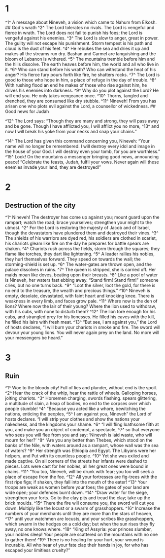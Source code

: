 # 1 
^1^ A message about Nineveh, a vision which came to Nahum from Elkosh. ## God's wrath
^2^ The Lord tolerates no rivals. The Lord is vengeful and fierce in wrath. The Lord does not fail to punish his foes; the Lord is vengeful against his enemies. ^3^ The Lord is slow to anger, great in power. The guilty will not escape his punishment. Storm tempest is his path and cloud is the dust of his feet. ^4^ He rebukes the sea and dries it up and makes all the streams run dry. Bashan and Carmel are languishing and the bloom of Lebanon is withered. ^5^ The mountains tremble before him and the hills dissolve. The earth heaves before him, the world and all who live in it. ^6^ Who can stand before his wrath? Who can withstand the heat of his anger? His fierce fury pours forth like fire, he shatters rocks. ^7^ The Lord is good to those who hope in him, a place of refuge in the day of trouble. ^8^ With rushing flood an end he makes of those who rise against him, he drives his enemies into darkness. ^9^ Why do you plot against the Lord? He will end you. He only takes vengeance once. ^10^ Thorns, tangled and drenched, they are consumed like dry stubble. ^11^ Nineveh! From you has arisen one who plots evil against the Lord, a counsellor of wickedness. ## Good news
for Judah 

^12^ The Lord says: “Though they are many and strong, they will pass away and be gone. Though I have afflicted you, I will afflict you no more, ^13^ and now I will break his yoke from your necks and snap your chains.” 

^14^ The Lord has given this command concerning you, Nineveh: “Your name will no longer be remembered. I will destroy every idol and image in the house of your God. I will destroy even your tomb, for you are worthless.” ^15^ Look! On the mountains a messenger bringing good news, announcing peace! “Celebrate the feasts, Judah, fulfil your vows. Never again will these enemies invade your land, they are destroyed!” 

# 2 
## Destruction of the city
^1^ Nineveh! The destroyer has come up against you; mount guard upon the rampart; watch the road; brace yourselves; strengthen your might to the utmost. ^2^ For the Lord is restoring the majesty of Jacob and of Israel, though the devastators have plundered them and destroyed their vines. ^3^ The shields of his warriors are dyed red, his soldiers are clothed in scarlet, his chariots gleam like fire on the day he prepares for battle spears are shaken. ^4^ Chariots rush across the fields, storm through the squares; they flame like torches, they dart like lightening. ^5^ A leader rallies his nobles, they hurl themselves forward. They speed on towards the wall; the storming-shield is set up. ^6^ The water-gates are thrown open, and the palace dissolves in ruins. ^7^ The queen is stripped, she is carried off. Her maids moan like doves, beating upon their breasts. ^8^ Like a pool of water is Nineveh, her waters fast ebbing away. “Stand firm! Stand firm!” someone cries, but no one turns back. ^9^ “Loot the silver, loot the gold, for there is no end to the treasure, the wealth and precious things.” ^10^ Nineveh is empty, desolate, devastated, with faint heart and knocking knee. There is weakness in every limb, and faces grow pale. ^11^ Where now is the den of lions? Where now the lair of their young? Where the lion used to withdraw, with his cubs, with none to disturb them? ^12^ The lion tore enough for his cubs, and strangled prey for his lionesses. He filled his caves with the kill, he filled his lairs with fresh meat. ^13^ “But see, I am against you,” the Lord of hosts declares, “I will burn your chariots in smoke and fire. The sword will devour your young lions. You will never again prey on the land. No more will your messengers be heard.” 

# 3 
## Ruin
^1^ Woe to the bloody city! Full of lies and plunder, without end is the spoil. ^2^ Hear the crack of the whip, hear the rattle of wheels. Galloping horses, jolting chariots. ^3^ Horsemen charging, swords flashing. spears glittering, a multitude of slain, a heap of bodies, no end to the corpses over which people stumble! ^4^ “Because you acted like a whore, bewitching the nations, enticing the peoples, ^5^ I am against you, Nineveh” the Lord of hosts declares. “I will strip your clothes and show the nations your nakedness, and the kingdoms your shame. ^6^ “I will fling loathsome filth at you, and make you an object of contempt, a spectacle, ^7^ so that everyone who sees you will flee from you and say: ‘Nineveh is laid waste, who will mourn for her?’ ^8^ “Are you any better than Thebes, which stood on the banks of the Nile, with waters around as a rampart, whose wall was the sea of waters? ^9^ Her strength was Ethiopia and Egypt. The Libyans were her helpers, and Put with its countless people. ^10^ Yet she was exiled and made captive. On all corners of the streets her infants were dashed to pieces. Lots were cast for her nobles, all her great ones were bound in chains. ^11^ “You too, Nineveh, will be drunk with fear; you too will seek a place of escape from the foe. ^12^ All your fortresses are fig-trees with the first ripe figs; if shaken, they fall into the mouth of the eater! ^13^ Your troops are weak as women before your foes; the gates of your land are wide open; your defences burnt down. ^14^ “Draw water for the siege, strengthen your forts. Go to the clay pits and tread the clay; take up the brick moulds. ^15^ There the fire will consume you, the sword will cut you down. Multiply like the locust or a swarm of grasshoppers. ^16^ Increase the numbers of your merchants until they are more than the stars of heaven, ^17^ until your watchmen are locusts, and your scribes like grasshoppers, which swarm in the hedges on a cold day; but when the sun rises they fly away, no one knows where. ^18^ “King of Assyria: your princes slumber, your nobles sleep! Your people are scattered on the mountains with no one to gather them! ^19^ There is no healing for your hurt, your wound is incurable. All who hear of your fate clap their hands in joy, for who has escaped your limitless cruelty?” 